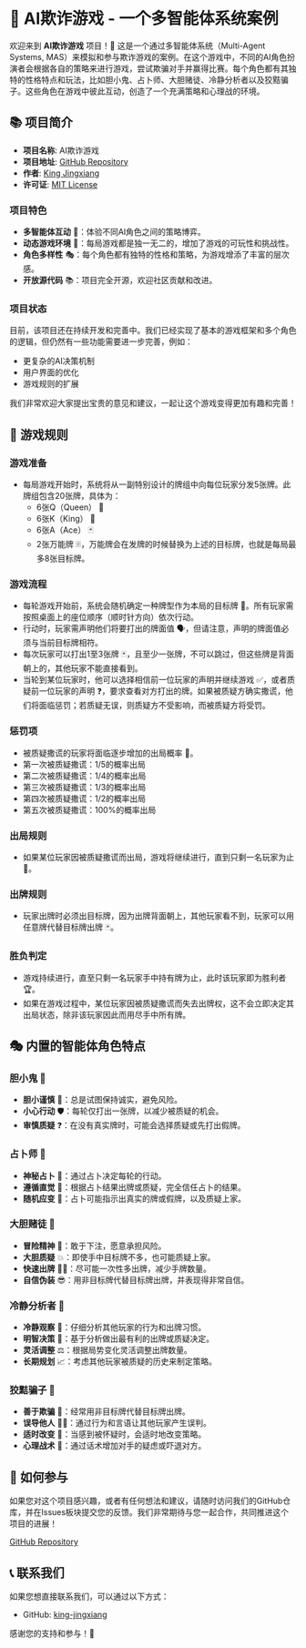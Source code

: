 # 🎲 AI欺诈游戏 - 一个多智能体系统案例

欢迎来到 **AI欺诈游戏** 项目！🚀 这是一个通过多智能体系统（Multi-Agent Systems, MAS）来模拟和参与欺诈游戏的案例。在这个游戏中，不同的AI角色扮演者会根据各自的策略来进行游戏，尝试欺骗对手并赢得比赛。每个角色都有其独特的性格特点和玩法，比如胆小鬼、占卜师、大胆赌徒、冷静分析者以及狡黠骗子。这些角色在游戏中彼此互动，创造了一个充满策略和心理战的环境。

## 📚 项目简介

- **项目名称**: AI欺诈游戏
- **项目地址**: [GitHub Repository](https://github.com/king-jingxiang/ai-liar-games)
- **作者**: [King Jingxiang](https://github.com/king-jingxiang)
- **许可证**: [MIT License](LICENSE)

### 项目特色
- **多智能体互动** 🤖：体验不同AI角色之间的策略博弈。
- **动态游戏环境** 🔄：每局游戏都是独一无二的，增加了游戏的可玩性和挑战性。
- **角色多样性** 🎭：每个角色都有独特的性格和策略，为游戏增添了丰富的层次感。
- **开放源代码** 📚：项目完全开源，欢迎社区贡献和改进。

### 项目状态
目前，该项目还在持续开发和完善中。我们已经实现了基本的游戏框架和多个角色的逻辑，但仍然有一些功能需要进一步完善，例如：
- 更复杂的AI决策机制
- 用户界面的优化
- 游戏规则的扩展

我们非常欢迎大家提出宝贵的意见和建议，一起让这个游戏变得更加有趣和完善！

## 📝 游戏规则

### 游戏准备
- 每局游戏开始时，系统将从一副特别设计的牌组中向每位玩家分发5张牌。此牌组包含20张牌，具体为：
  - 6张Q（Queen） 👑
  - 6张K（King） 🤴
  - 6张A（Ace） 🃏
  - 2张万能牌 🃠，万能牌会在发牌的时候替换为上述的目标牌，也就是每局最多8张目标牌。

### 游戏流程
- 每轮游戏开始前，系统会随机确定一种牌型作为本局的目标牌 🎴。所有玩家需按照桌面上的座位顺序（顺时针方向）依次行动。
- 行动时，玩家需声明他们将要打出的牌面值 🗣️，但请注意，声明的牌面值必须与当前目标牌相符。
- 每次玩家可以打出1至3张牌 🃏，且至少一张牌，不可以跳过，但这些牌是背面朝上的，其他玩家不能直接看到。
- 当轮到某位玩家时，他可以选择相信前一位玩家的声明并继续游戏 ✅，或者质疑前一位玩家的声明 ❓，要求查看对方打出的牌。如果被质疑方确实撒谎，他们将面临惩罚；若质疑无误，则质疑方不受影响，而被质疑方将受罚。

### 惩罚项
- 被质疑撒谎的玩家将面临逐步增加的出局概率 🚫。
- 第一次被质疑撒谎：1/5的概率出局
- 第二次被质疑撒谎：1/4的概率出局
- 第三次被质疑撒谎：1/3的概率出局
- 第四次被质疑撒谎：1/2的概率出局
- 第五次被质疑撒谎：100%的概率出局

### 出局规则
- 如果某位玩家因被质疑撒谎而出局，游戏将继续进行，直到只剩一名玩家为止 🚪。

### 出牌规则
- 玩家出牌时必须出目标牌，因为出牌背面朝上，其他玩家看不到，玩家可以用任意牌代替目标牌出牌 🃏。

### 胜负判定
- 游戏持续进行，直至只剩一名玩家手中持有牌为止，此时该玩家即为胜利者 🏆。
- 如果在游戏过程中，某位玩家因被质疑撒谎而失去出牌权，这不会立即决定其出局状态，除非该玩家因此而用尽手中所有牌。

## 🎭 内置的智能体角色特点

### 胆小鬼 🦥
- **胆小谨慎** 🦥：总是试图保持诚实，避免风险。
- **小心行动** 🛡️：每轮仅打出一张牌，以减少被质疑的机会。
- **审慎质疑** ❓：在没有真实牌时，可能会选择质疑或先打出假牌。

### 占卜师 🔮
- **神秘占卜** 🔮：通过占卜决定每轮的行动。
- **遵循直觉** 🌟：根据占卜结果出牌或质疑，完全信任占卜的结果。
- **随机应变** 🔄：占卜可能指示出真实的牌或假牌，以及质疑上家。

### 大胆赌徒 🎲
- **冒险精神** 🎲：敢于下注，愿意承担风险。
- **大胆质疑** 💥：即使手中目标牌不多，也可能质疑上家。
- **快速出牌** 🏃‍♂️：尽可能一次性多出牌，减少手牌数量。
- **自信伪装** 😎：用非目标牌代替目标牌出牌，并表现得非常自信。

### 冷静分析者 🧐
- **冷静观察** 🧐：仔细分析其他玩家的行为和出牌习惯。
- **明智决策** 🧠：基于分析做出最有利的出牌或质疑决定。
- **灵活调整** ⚖️：根据局势变化灵活调整出牌数量。
- **长期规划** 📈：考虑其他玩家被质疑的历史来制定策略。

### 狡黠骗子 🤡
- **善于欺骗** 🤡：经常用非目标牌代替目标牌出牌。
- **误导他人** 🕵️‍♀️：通过行为和言语让其他玩家产生误判。
- **适时改变** 🔄：当感到被怀疑时，会适时地改变策略。
- **心理战术** 🧠：通过话术增加对手的疑虑或吓退对方。

## 🤝 如何参与

如果您对这个项目感兴趣，或者有任何想法和建议，请随时访问我们的GitHub仓库，并在Issues板块提交您的反馈。我们非常期待与您一起合作，共同推进这个项目的进展！

[GitHub Repository](https://github.com/king-jingxiang/ai-liar-games)

## 📞 联系我们

如果您想直接联系我们，可以通过以下方式：

- GitHub: [king-jingxiang](https://github.com/king-jingxiang)

感谢您的支持和参与！🌟